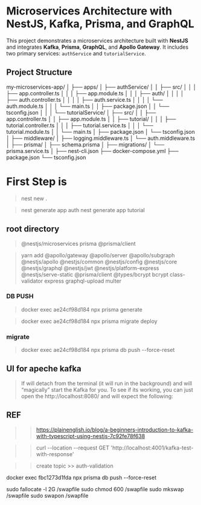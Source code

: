 # Microservices Architecture with NestJS, Kafka, Prisma, and GraphQL

This project demonstrates a microservices architecture built with **NestJS** and integrates **Kafka**, **Prisma**, **GraphQL**, and **Apollo Gateway**. It includes two primary services: `authService` and `tutorialService`.

## Project Structure

my-microservices-app/ │ ├── apps/ │ ├── authService/ │ │ ├── src/ │ │ │ ├── app.controller.ts │ │ │ ├── app.module.ts │ │ │ ├── auth/ │ │ │ │ ├── auth.controller.ts │ │ │ │ ├── auth.service.ts │ │ │ │ └── auth.module.ts │ │ │ └── main.ts │ │ ├── package.json │ │ └── tsconfig.json │ │ │ └── tutorialService/ │ ├── src/ │ │ ├── app.controller.ts │ │ ├── app.module.ts │ │ ├── tutorial/ │ │ │ ├── tutorial.controller.ts │ │ │ ├── tutorial.service.ts │ │ │ └── tutorial.module.ts │ │ └── main.ts │ ├── package.json │ └── tsconfig.json │ ├── middleware/ │ ├── logging.middleware.ts │ └── auth.middleware.ts │ ├── prisma/ │ ├── schema.prisma │ ├── migrations/ │ └── prisma.service.ts │ ├── nest-cli.json ├── docker-compose.yml ├── package.json └── tsconfig.json

# First Step is

> nest new .

> nest generate app auth
> nest generate app tutorial

## root directory

> @nestjs/microservices prisma @prisma/client

> yarn add @apollo/gateway @apollo/server @apollo/subgraph @nestjs/apollo @nestjs/common @nestjs/config @nestjs/core @nestjs/graphql @nestjs/jwt @nestjs/platform-express @nestjs/serve-static @prisma/client @types/bcrypt bcrypt class-validator express graphql-upload multer

### DB PUSH

> docker exec ae24cf98d184 npx prisma generate

> docker exec ae24cf98d184 npx prisma migrate deploy

### migrate

> docker exec ae24cf98d184 npx prisma db push --force-reset

## UI for apeche kafka

> If will detach from the terminal (it will run in the background) and will “magically” start the Kafka for you. To see if its working, you can just open the http://localhost:8080/ and will expect the following:

## REF

> > https://plainenglish.io/blog/a-beginners-introduction-to-kafka-with-typescript-using-nestjs-7c92fe78f638

> > curl --location --request GET 'http://localhost:4001/kafka-test-with-response'

> > create topic >> auth-validation

docker exec fbc1273d1fda npx prisma db push --force-reset

<!-- Add SWAP MEMORY -->

sudo fallocate -l 2G /swapfile
sudo chmod 600 /swapfile
sudo mkswap /swapfile
sudo swapon /swapfile
